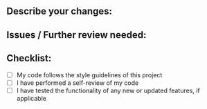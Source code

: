 ## Describe your changes:
[//]: <> (Which files were changed? What changes were made?)


## Issues / Further review needed:
[//]: <> (Reminders for new issues or areas needing additional review.)


## Checklist:

- [ ] My code follows the style guidelines of this project
- [ ] I have performed a self-review of my code
- [ ] I have tested the functionality of any new or updated features, if applicable
